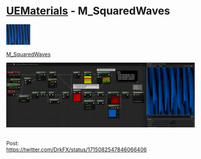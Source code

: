 # <a href="..">UEMaterials</a> - M_SquaredWaves
<img src="M_SquaredWaves_00.jpeg" width="64px" /><br/>

<a href="../M_SquaredWaves.uasset">M_SquaredWaves</a><br/>

<img src="M_SquaredWaves_01.jpeg" width="640px" /><br/>

<br/>
Post:<br/>
<a href="https://twitter.com/DrkFX/status/1715082547846066406">https://twitter.com/DrkFX/status/1715082547846066406</a><br/>